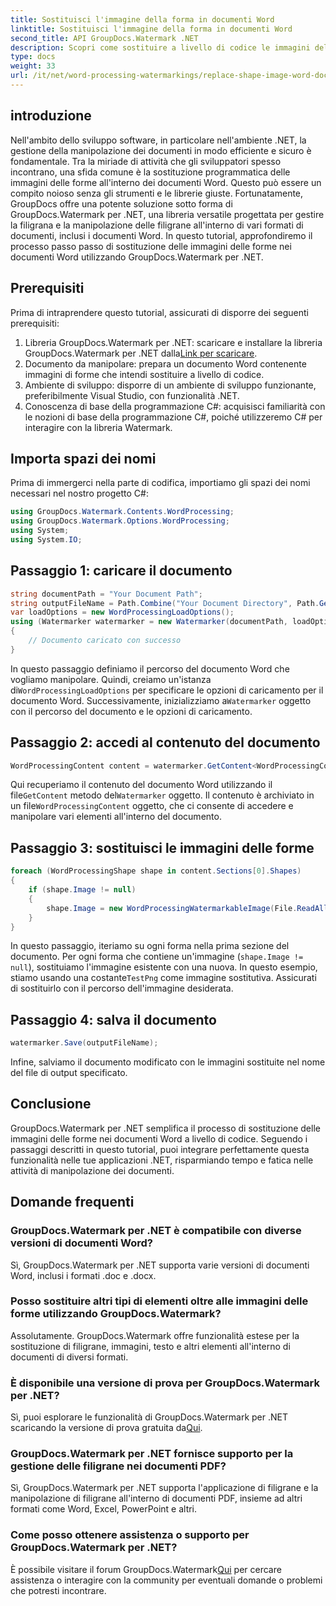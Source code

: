 ```yaml
---
title: Sostituisci l'immagine della forma in documenti Word
linktitle: Sostituisci l'immagine della forma in documenti Word
second_title: API GroupDocs.Watermark .NET
description: Scopri come sostituire a livello di codice le immagini delle forme nei documenti Word utilizzando GroupDocs.Watermark per .NET. Semplifica le attività di manipolazione dei documenti senza sforzo.
type: docs
weight: 33
url: /it/net/word-processing-watermarkings/replace-shape-image-word-docs/
---
```

## introduzione
Nell'ambito dello sviluppo software, in particolare nell'ambiente .NET, la gestione della manipolazione dei documenti in modo efficiente e sicuro è fondamentale. Tra la miriade di attività che gli sviluppatori spesso incontrano, una sfida comune è la sostituzione programmatica delle immagini delle forme all'interno dei documenti Word. Questo può essere un compito noioso senza gli strumenti e le librerie giuste.
Fortunatamente, GroupDocs offre una potente soluzione sotto forma di GroupDocs.Watermark per .NET, una libreria versatile progettata per gestire la filigrana e la manipolazione delle filigrane all'interno di vari formati di documenti, inclusi i documenti Word. In questo tutorial, approfondiremo il processo passo passo di sostituzione delle immagini delle forme nei documenti Word utilizzando GroupDocs.Watermark per .NET.
## Prerequisiti
Prima di intraprendere questo tutorial, assicurati di disporre dei seguenti prerequisiti:
1.  Libreria GroupDocs.Watermark per .NET: scaricare e installare la libreria GroupDocs.Watermark per .NET dalla[Link per scaricare](https://releases.groupdocs.com/Watermark/net/).
2. Documento da manipolare: prepara un documento Word contenente immagini di forme che intendi sostituire a livello di codice.
3. Ambiente di sviluppo: disporre di un ambiente di sviluppo funzionante, preferibilmente Visual Studio, con funzionalità .NET.
4. Conoscenza di base della programmazione C#: acquisisci familiarità con le nozioni di base della programmazione C#, poiché utilizzeremo C# per interagire con la libreria Watermark.
## Importa spazi dei nomi
Prima di immergerci nella parte di codifica, importiamo gli spazi dei nomi necessari nel nostro progetto C#:
```csharp
using GroupDocs.Watermark.Contents.WordProcessing;
using GroupDocs.Watermark.Options.WordProcessing;
using System;
using System.IO;
```
## Passaggio 1: caricare il documento
```csharp
string documentPath = "Your Document Path";
string outputFileName = Path.Combine("Your Document Directory", Path.GetFileName(documentPath));
var loadOptions = new WordProcessingLoadOptions();
using (Watermarker watermarker = new Watermarker(documentPath, loadOptions))
{
    // Documento caricato con successo
}
```
 In questo passaggio definiamo il percorso del documento Word che vogliamo manipolare. Quindi, creiamo un'istanza di`WordProcessingLoadOptions` per specificare le opzioni di caricamento per il documento Word. Successivamente, inizializziamo a`Watermarker` oggetto con il percorso del documento e le opzioni di caricamento.
## Passaggio 2: accedi al contenuto del documento
```csharp
WordProcessingContent content = watermarker.GetContent<WordProcessingContent>();
```
 Qui recuperiamo il contenuto del documento Word utilizzando il file`GetContent` metodo del`Watermarker` oggetto. Il contenuto è archiviato in un file`WordProcessingContent` oggetto, che ci consente di accedere e manipolare vari elementi all'interno del documento.
## Passaggio 3: sostituisci le immagini delle forme
```csharp
foreach (WordProcessingShape shape in content.Sections[0].Shapes)
{
    if (shape.Image != null)
    {
        shape.Image = new WordProcessingWatermarkableImage(File.ReadAllBytes(Constants.TestPng));
    }
}
```
In questo passaggio, iteriamo su ogni forma nella prima sezione del documento. Per ogni forma che contiene un'immagine (`shape.Image != null`), sostituiamo l'immagine esistente con una nuova. In questo esempio, stiamo usando una costante`TestPng` come immagine sostitutiva. Assicurati di sostituirlo con il percorso dell'immagine desiderata.
## Passaggio 4: salva il documento
```csharp
watermarker.Save(outputFileName);
```
Infine, salviamo il documento modificato con le immagini sostituite nel nome del file di output specificato.

## Conclusione
GroupDocs.Watermark per .NET semplifica il processo di sostituzione delle immagini delle forme nei documenti Word a livello di codice. Seguendo i passaggi descritti in questo tutorial, puoi integrare perfettamente questa funzionalità nelle tue applicazioni .NET, risparmiando tempo e fatica nelle attività di manipolazione dei documenti.
## Domande frequenti
### GroupDocs.Watermark per .NET è compatibile con diverse versioni di documenti Word?
Sì, GroupDocs.Watermark per .NET supporta varie versioni di documenti Word, inclusi i formati .doc e .docx.
### Posso sostituire altri tipi di elementi oltre alle immagini delle forme utilizzando GroupDocs.Watermark?
Assolutamente. GroupDocs.Watermark offre funzionalità estese per la sostituzione di filigrane, immagini, testo e altri elementi all'interno di documenti di diversi formati.
### È disponibile una versione di prova per GroupDocs.Watermark per .NET?
 Sì, puoi esplorare le funzionalità di GroupDocs.Watermark per .NET scaricando la versione di prova gratuita da[Qui](https://releases.groupdocs.com/).
### GroupDocs.Watermark per .NET fornisce supporto per la gestione delle filigrane nei documenti PDF?
Sì, GroupDocs.Watermark per .NET supporta l'applicazione di filigrane e la manipolazione di filigrane all'interno di documenti PDF, insieme ad altri formati come Word, Excel, PowerPoint e altri.
### Come posso ottenere assistenza o supporto per GroupDocs.Watermark per .NET?
 È possibile visitare il forum GroupDocs.Watermark[Qui](https://forum.groupdocs.com/c/watermark/19) per cercare assistenza o interagire con la community per eventuali domande o problemi che potresti incontrare.